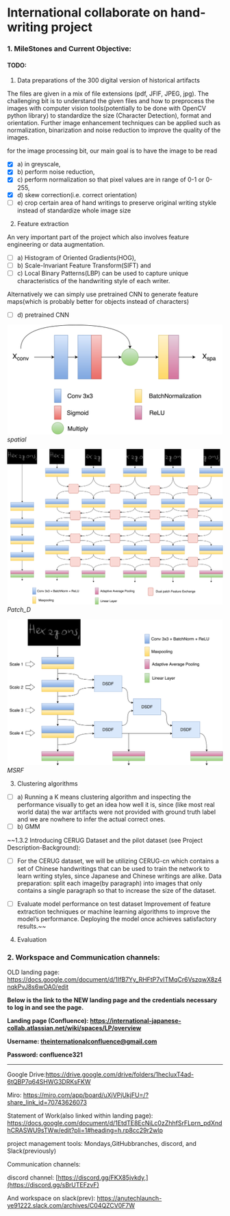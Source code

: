 # International collaborate on hand-writing project





### 1. MileStones and Current Objective:

#### TODO: 

1. Data preparations of the 300 digital version of historical artifacts

The files are given in a mix of file extensions (pdf, JFIF, JPEG, jpg). The challenging bit is to understand the given files and how to preprocess the images with computer vision tools(potentially to be done with OpenCV python library) to standardize the size (Character Detection), format and orientation. Further image enhancement techniques can be applied such as normalization, binarization and noise reduction to improve the quality of the images.

for the image processing bit, our main goal is to have the image to be read 
- [X] a) in greyscale, 
- [X] b) perform noise reduction, 
- [X] c) perform normalization so that pixel values are in range of 0-1 or 0-255,
- [X] d) skew correction(i.e. correct orientation)
- [ ] e) crop certain area of hand writings to preserve original writing stykle instead of standardize whole image size

2. Feature extraction
 
An very important part of the project which also involves feature engineering or data augmentation.
- [ ] a) Histogram of Oriented Gradients(HOG), 
- [ ] b) Scale-Invariant Feature Transform(SIFT) and 
- [ ] c) Local Binary Patterns(LBP) 
can be used to capture unique characteristics of the handwriting style of each writer.

Alternatively we can simply use pretrained CNN to generate feature maps(which is probably better for objects instead of characters)
- [ ] d) pretrained CNN

![spatial net|50%](model/spatial-net.jpeg)*spatial*

![Patch_D](model/Patch_D.png)*Patch_D*

![MSRF_CLASSIFICATION](model/MSRF_CLASSIFICATION.jpeg)*MSRF*

3. Clustering algorithms

- [ ] a) Running a K means clustering algorithm and inspecting the performance visually to get an idea how well it is, since (like most real world data) the war artifacts were not provided with ground truth label and we are nowhere to infer the actual correct ones.
- [ ] b) GMM

~~1.3.2 Introducing CERUG Dataset and the pilot dataset (see Project Description-Background):

- [ ] For the CERUG dataset, we will be utilizing CERUG-cn which contains a set of Chinese handwritings that can be used to train the network to learn writing styles, since Japanese and Chinese writings are alike.
Data preparation: split each image(by paragraph) into images that only contains a single paragraph so that to increase the size of the dataset.

- [ ] Evaluate model performance on test dataset
Improvement of feature extraction techniques or machine learning algorithms to improve the model’s performance.
Deploying the model once achieves satisfactory results.~~

4. Evaluation





### 2. Workspace and Communication channels:

OLD landing page: https://docs.google.com/document/d/1IfB7Yy_RHFtP7vITMqCr6VszqwX8z4nqkPvJ8s6wOA0/edit

**Below is the link to the NEW landing page and the credentials necessary to log in and see the page.**

**Landing page (Confluence): https://international-japanese-collab.atlassian.net/wiki/spaces/LP/overview**

**Username: theinternationalconfluence@gmail.com**

**Password: confluence321**

-----------------
Google Drive:https://drive.google.com/drive/folders/1hecIuxT4ad-6tQBP7q64SHWG3DRKsFKW

Miro: https://miro.com/app/board/uXjVPjUkjFU=/?share_link_id=70743626073
 
Statement of Work(also linked within landing page): https://docs.google.com/document/d/1EtdTE8EcNiLc0zZhhfSrFLprn_pdXndhCRASWU9sTWw/edit?pli=1#heading=h.rp8cc29r2wlp
 
project management tools: Mondays,GitHubbranches, discord, and Slack(previously)
 
Communication channels: 

discord channel: [https://discord.gg/FKX85jvkdy,](https://discord.gg/sBrUTEFzvF) 


And workspace on slack(prev): https://anutechlaunch-ye91222.slack.com/archives/C04QZCV0F7W
